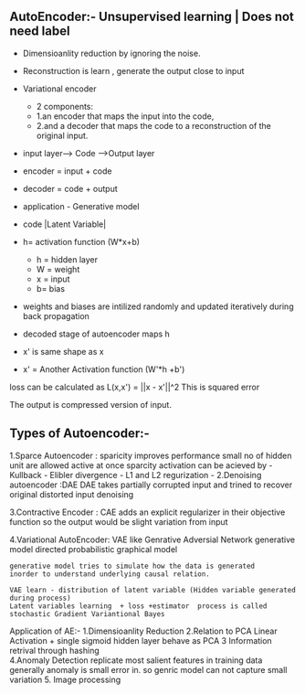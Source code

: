 AutoEncoder:- Unsupervised learning | Does not need label
----------------------------------------------------------
* Dimensioanlity reduction by ignoring the noise.

* Reconstruction is learn , generate the output close to input

* Variational encoder

    * 2 components:
    * 1.an encoder that maps the input into the code, 
    * 2.and a decoder that maps the code to a reconstruction of the original input.

* input layer--> Code -->Output layer

* encoder = input + code
* decoder = code + output

* application  - Generative model

* code |Latent Variable|

* h= activation function (W*x+b)
   * h = hidden layer
   * W = weight
   * x = input
   * b= bias
 
* weights and biases are intilized randomly and updated iteratively during back propagation
 
* decoded stage of autoencoder maps   h 
*  x' is same shape as x
  
*  x' = Another Activation function (W'*h +b')
 
 loss can be calculated as  L(x,x') = ||x - x'||^2
 This is squared error
 
 The output is compressed version of input.
 
 Types of Autoencoder:-
 -----------------------------
 1.Sparce Autoencoder :
	sparicity improves performance
	small no of hidden unit are allowed active at once
	sparcity activation can be acieved by 
		- Kullback - Elibler divergence 
		- L1 and L2 regurization
		- 
2.Denoising autoencoder :DAE
		DAE takes partially corrupted input and trined to recover original distorted input
		denoising 

3.Contractive Encoder : CAE
	adds an explicit regularizer in their objective function so the output 
	would be slight variation from input

4.Variational AutoEncoder: VAE
	like Genrative Adversial Network
	generative model
	directed probabilistic graphical model
	
	generative model tries to simulate how the data is generated 
	inorder to understand underlying causal relation.
	
	VAE learn - distribution of latent variable (Hidden variable generated during process)
	Latent variables learning  + loss +estimator  process is called 
	stochastic Gradient Variantional Bayes
	
Application of AE:-
1.Dimensioanlity Reduction
2.Relation to PCA
		Linear Activation  + single sigmoid hidden layer behave as PCA
3 Information retrival
	 through hashing  
4.Anomaly Detection 
		replicate  most salient features in training data 
		generally anomaly is small error in. so genric model can not capture small variation
5. Image processing 	



